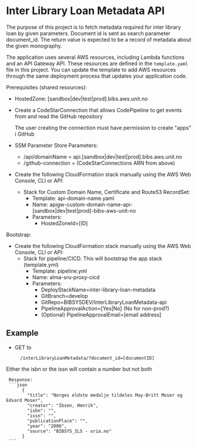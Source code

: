 # Inter Library Loan Metadata API

The purpose of this project is to fetch metadata required for inter library loan by given parameters. 
Document id is sent as search parameter document_id.
The return value is expected to be a record of metadata about the given monography.

The application uses several AWS resources, including Lambda functions and an API Gateway API. These resources are 
defined in the `template.yaml` file in this project. You can update the template to add AWS resources through the same 
deployment process that updates your application code.

Prerequisites (shared resources):
* HostedZone: [sandbox|dev|test|prod].bibs.aws.unit.no
* Create a CodeStarConnection that allows CodePipeline to get events from and read the GitHub repository

  The user creating the connection must have permission to create "apps" i GitHub
* SSM Parameter Store Parameters:
  * /api/domainName = api.[sandbox|dev|test|prod].bibs.aws.unit.no
  * /github-connection = (CodeStarConnections ARN from above)
* Create the following CloudFormation stack manually using the AWS Web Console, CLI or API:
  * Stack for Custom Domain Name, Certificate and Route53 RecordSet:
    * Template: api-domain-name.yaml
    * Name: apigw-custom-domain-name-api-[sandbox|dev|test|prod]-bibs-aws-unit-no
    * Parameters:
      * HostedZoneId=[ID]

Bootstrap:
* Create the following CloudFormation stack manually using the AWS Web Console, CLI or API:
  * Stack for pipeline/CICD. This will bootstrap the app stack (template.yml)
    * Template: pipeline.yml
    * Name: alma-sru-proxy-cicd
    * Parameters:
      * DeployStackName=inter-library-loan-metadata
      * GitBranch=develop
      * GitRepo=BIBSYSDEV/InterLibraryLoanMetadata-api
      * PipelineApprovalAction=[Yes|No] (No for non-prod?)
      * (Optional) PipelineApprovalEmail=[email address]


## Example

* GET to 

        /interLibraryLoanMetadata/?document_id=[documentID] 

      

Either the isbn or the issn will contain a number but not both
  
     Response:
     ```json
          {
            "title": "Norges eldste medalje tildeles May-Britt Moser og Edvard Moser",
            "creator": "Ibsen, Henrik",
            "isbn": "",
            "issn": "",
            "publicationPlace": "",
            "year": "2006",
            "source": "BIBSYS_ILS - oria.no"
          }
     ```
  


